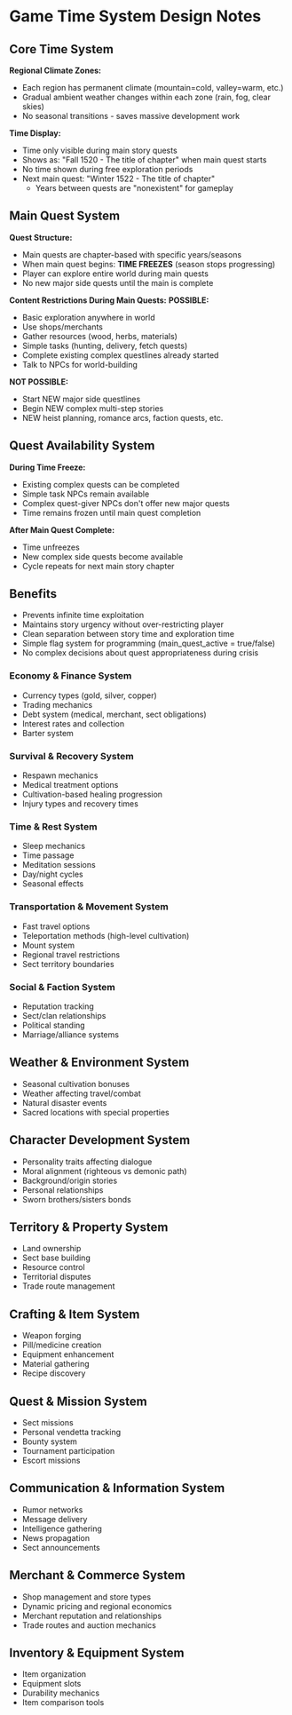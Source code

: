 # Game Time System Design Notes

## Core Time System

**Regional Climate Zones:**
- Each region has permanent climate (mountain=cold, valley=warm, etc.)
- Gradual ambient weather changes within each zone (rain, fog, clear skies)
- No seasonal transitions - saves massive development work

**Time Display:**
- Time only visible during main story quests
- Shows as: "Fall 1520 - The title of chapter" when main quest starts
- No time shown during free exploration periods
- Next main quest: "Winter 1522 - The title of chapter"
	- Years between quests are "nonexistent" for gameplay

## Main Quest System

**Quest Structure:**
- Main quests are chapter-based with specific years/seasons
- When main quest begins: **TIME FREEZES** (season stops progressing)
- Player can explore entire world during main quests
- No new major side quests until the main is complete

**Content Restrictions During Main Quests:**
**POSSIBLE:**
- Basic exploration anywhere in world
- Use shops/merchants
- Gather resources (wood, herbs, materials)
- Simple tasks (hunting, delivery, fetch quests)
- Complete existing complex questlines already started
- Talk to NPCs for world-building

**NOT POSSIBLE:**
- Start NEW major side questlines
- Begin NEW complex multi-step stories
- NEW heist planning, romance arcs, faction quests, etc.

## Quest Availability System

**During Time Freeze:**
- Existing complex quests can be completed
- Simple task NPCs remain available
- Complex quest-giver NPCs don't offer new major quests
- Time remains frozen until main quest completion

**After Main Quest Complete:**
- Time unfreezes
- New complex side quests become available
- Cycle repeats for next main story chapter

## Benefits
- Prevents infinite time exploitation
- Maintains story urgency without over-restricting player
- Clean separation between story time and exploration time
- Simple flag system for programming (main_quest_active = true/false)
- No complex decisions about quest appropriateness during crisis

### **Economy & Finance System**
- Currency types (gold, silver, copper)
- Trading mechanics
- Debt system (medical, merchant, sect obligations)
- Interest rates and collection
- Barter system

### **Survival & Recovery System**
- Respawn mechanics
- Medical treatment options
- Cultivation-based healing progression
- Injury types and recovery times

### **Time & Rest System**
- Sleep mechanics
- Time passage
- Meditation sessions
- Day/night cycles
- Seasonal effects

### **Transportation & Movement System**
- Fast travel options
- Teleportation methods (high-level cultivation)
- Mount system
- Regional travel restrictions
- Sect territory boundaries

### **Social & Faction System**
- Reputation tracking
- Sect/clan relationships
- Political standing
- Marriage/alliance systems

## **Weather & Environment System**
- Seasonal cultivation bonuses
- Weather affecting travel/combat
- Natural disaster events
- Sacred locations with special properties

## **Character Development System**
- Personality traits affecting dialogue
- Moral alignment (righteous vs demonic path)
- Background/origin stories
- Personal relationships
- Sworn brothers/sisters bonds

## **Territory & Property System**
- Land ownership
- Sect base building
- Resource control
- Territorial disputes
- Trade route management

## **Crafting & Item System**
- Weapon forging
- Pill/medicine creation
- Equipment enhancement
- Material gathering
- Recipe discovery

## **Quest & Mission System**
- Sect missions
- Personal vendetta tracking
- Bounty system
- Tournament participation
- Escort missions

## **Communication & Information System**
- Rumor networks
- Message delivery
- Intelligence gathering
- News propagation
- Sect announcements

## **Merchant & Commerce System**
- Shop management and store types
- Dynamic pricing and regional economics
- Merchant reputation and relationships
- Trade routes and auction mechanics

## **Inventory & Equipment System**
- Item organization
- Equipment slots
- Durability mechanics
- Item comparison tools


